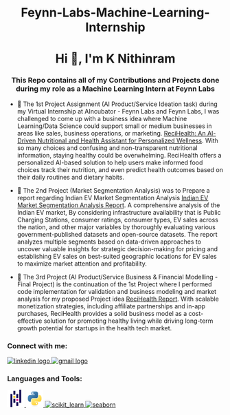<h1 align="center">Feynn-Labs-Machine-Learning-Internship</h1>
<h1 align="center">Hi 👋, I'm K Nithinram</h1>
<h3 align="center">This Repo contains all of my Contributions and Projects done during my role as a Machine Learning Intern at Feynn Labs</h3>

- 🔭 The 1st Project  Assignment (AI Product/Service Ideation task) during my Virtual Internship at AIncubator - Feynn Labs and Feynn Labs, I was challenged to come up with a business idea where Machine Learning/Data Science could support small or medium businesses in areas like sales, business operations, or marketing. [ReciHealth: An AI-Driven Nutritional and Health Assistant for Personalized Wellness](https://github.com/nithinrk11/Feynn-Labs-Machine-Learning-Internship/blob/main/Project1/K_Nithinram.pdf). 
With so many choices and confusing and non-transparent nutritional information, staying healthy could be overwhelming. ReciHealth offers a personalized AI-based solution to help users make informed food choices track their nutrition, and even predict health outcomes based on their daily routines and dietary habits.


- 🔭 The 2nd Project (Market Segmentation Analysis) was to Prepare a report regarding Indian EV Market Segmentation Analysis [Indian EV Market Segmentation Analysis Report](https://github.com/nithinrk11/Feynn-Labs-Machine-Learning-Internship/blob/main/Project%202B/K_NITHINRAM___Indian_EV_Market_Segmentation_Analysis_Report.pdf). A comprehensive analysis of the Indian EV market, By considering infrastructure availability that is Public Charging Stations, consumer ratings, consumer types, EV sales across the nation, and other major variables by thoroughly evaluating various government-published datasets and open-source datasets. The report analyzes multiple segments based on data-driven approaches to uncover valuable insights for strategic decision-making for pricing and establishing EV sales on best-suited geographic locations for EV sales to maximize market attention and profitability.


- 🔭 The 3rd Project (AI Product/Service Business & Financial Modelling - Final Project) is the continuation of the 1st Project where I performed code implementation for validation and business modeling and market analysis for my proposed Project idea [ReciHealth Report](https://github.com/nithinrk11/Feynn-Labs-Machine-Learning-Internship/blob/main/Project%203/ReciHealth_Report.pdf). With scalable monetization strategies, including affiliate partnerships and in-app purchases, ReciHealth provides a solid business model as a cost-effective solution for promoting healthy living while driving long-term growth potential for startups in the health tech market.

<h3 align="left">Connect with me:</h3>
<div align="left">
  <a href="https://www.linkedin.com/in/k-nithinram-376b20231/" target="_blank">
    <img src="https://raw.githubusercontent.com/maurodesouza/profile-readme-generator/master/src/assets/icons/social/linkedin/default.svg" width="52" height="40" alt="linkedin logo"  />
  </a>
  <a href="https://www.linkedin.com/in/k-nithinram-376b20231/" target="_blank">
    <img src="https://raw.githubusercontent.com/maurodesouza/profile-readme-generator/master/src/assets/icons/social/gmail/default.svg" width="52" height="40" alt="gmail logo"  />
  </a>
</div>


<h3 align="left">Languages and Tools:</h3>
<p align="left"> <a href="https://pandas.pydata.org/" target="_blank" rel="noreferrer"> <img src="https://raw.githubusercontent.com/devicons/devicon/2ae2a900d2f041da66e950e4d48052658d850630/icons/pandas/pandas-original.svg" alt="pandas" width="40" height="40"/> </a> <a href="https://www.python.org" target="_blank" rel="noreferrer"> <img src="https://raw.githubusercontent.com/devicons/devicon/master/icons/python/python-original.svg" alt="python" width="40" height="40"/> </a> <a href="https://scikit-learn.org/" target="_blank" rel="noreferrer"> <img src="https://upload.wikimedia.org/wikipedia/commons/0/05/Scikit_learn_logo_small.svg" alt="scikit_learn" width="40" height="40"/> </a> <a href="https://seaborn.pydata.org/" target="_blank" rel="noreferrer"> <img src="https://seaborn.pydata.org/_images/logo-mark-lightbg.svg" alt="seaborn" width="40" height="40"/> </a> </p>
